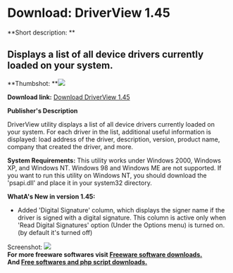 # Download: DriverView 1.45

**Short description: **

## Displays a list of all device drivers currently loaded on your system.

  
**Thumbshot: **![](http://www.freewarefiles.com/screenshot/nsdriverview_md.jpg)   
  
**Download link:** [Download DriverView 1.45](http://freesoftwares.boysofts.com/DriverView_program_39274.html)  
  

**Publisher's Description**  
  

DriverView utility displays a list of all device drivers currently loaded on
your system. For each driver in the list, additional useful information is
displayed: load address of the driver, description, version, product name,
company that created the driver, and more.

**System Requirements:** This utility works under Windows 2000, Windows XP, and Windows NT. Windows 98 and Windows ME are not supported. If you want to run this utility on Windows NT, you should download the 'psapi.dll' and place it in your system32 directory.

**WhatA's New in version 1.45:**

  * Added 'Digital Signature' column, which displays the signer name if the driver is signed with a digital signature. This column is active only when 'Read Digital Signatures' option (Under the Options menu) is turned on. (by default it's turned off) 

  
  
Screenshot: ![](http://www.freewarefiles.com/screenshot/nsdriverview.jpg)  
**For more freeware softwares visit [Freeware software downloads.](http://freesoftwares.boysofts.com/)**   
**And [Free softwares and php script downloads.](http://www.boysofts.com/)**

